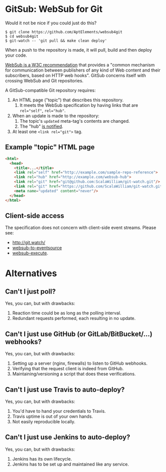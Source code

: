 # GitSub: WebSub for Git

Would it not be nice if you could just do this?

```shell
$ git clone https://github.com/AptElements/websub4git
$ cd websub4git
$ git-watch -- 'git pull && make clean deploy'
```

When a push to the repository is made, it will pull, build and then deploy your code.

[WebSub is a W3C recommendation](https://www.w3.org/TR/websub/) that provides a "common mechanism for communication between publishers of any kind of Web content and their subscribers, based on HTTP web hooks". GitSub concerns itself with crossing WebSub and Git repositories.

A GitSub-compatible Git repository requires:
1. An HTML page ("topic") that describes this repository.
   1. It meets the WebSub specification by having links that are `rel="self"`, `rel="hub"`.
2. When an update is made to the repository:
   1. The topic's `updated` meta-tag's contents are changed.
   2. The "hub" [is notified](https://www.w3.org/TR/websub/#publishing).
3. At least one `<link rel="git">` tag.

## Example "topic" HTML page

```html
<html>
  <head>
    <title>...</title>
    <link rel="self" href="http://example.com/sample-repo-reference">
    <link rel="hub" href="http://example.com/websub-hub">
    <link rel="git" href="git@github.com:ScalaWilliam/git-watch.git"/>
    <link rel="git" href="https://github.com/ScalaWilliam/git-watch.git"/>
    <meta name="updated" content="never"/>
  </head>
</html>
```

## Client-side access

The specification does not concern with client-side event streams. Please see:
- http://git.watch/
- [websub-to-eventsource](https://github.com/scalawilliam/websub-to-eventsource)
- [websub-execute](https://github.com/ScalaWilliam/websub-execute).

# Alternatives

## Can't I just poll?

Yes, you can, but with drawbacks:
1. Reaction time could be as long as the polling interval.
2. Redundant requests performed, each resulting in no update.

## Can't I just use GitHub (or GitLab/BitBucket/...) webhooks?

Yes, you can, but with drawbacks:
1. Setting up a server (nginx, firewalls) to listen to GitHub webhooks.
2. Verifying that the request client is indeed from GitHub.
3. Maintaining/versioning a script that does these verifications.

## Can't I just use Travis to auto-deploy?

Yes, you can, but with drawbacks:
1. You'd have to hand your credentials to Travis.
2. Travis uptime is out of your own hands.
3. Not easily reproducible locally.

## Can't I just use Jenkins to auto-deploy?

Yes, you can, but with drawbacks:
1. Jenkins has its own lifecycle.
2. Jenkins has to be set up and maintained like any service.
